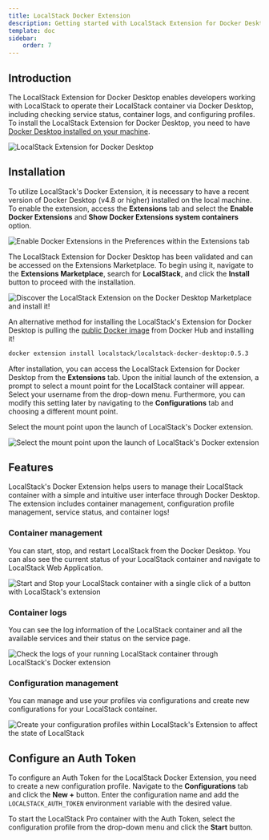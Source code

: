 ```yaml
---
title: LocalStack Docker Extension
description: Getting started with LocalStack Extension for Docker Desktop.
template: doc
sidebar:
    order: 7
---
```


## Introduction

The LocalStack Extension for Docker Desktop enables developers working with LocalStack to operate their LocalStack container via Docker Desktop, including checking service status, container logs, and configuring profiles.
To install the LocalStack Extension for Docker Desktop, you need to have [Docker Desktop installed on your machine](https://www.docker.com/products/docker-desktop).

![LocalStack Extension for Docker Desktop](/images/aws/localstack-docker-extension.png)

## Installation

To utilize LocalStack's Docker Extension, it is necessary to have a recent version of Docker Desktop (v4.8 or higher) installed on the local machine.
To enable the extension, access the **Extensions** tab and select the **Enable Docker Extensions** and **Show Docker Extensions system containers** option.

![Enable Docker Extensions in the Preferences within the Extensions tab](/images/aws/localstack-docker-extension-preferences.png)

The LocalStack Extension for Docker Desktop has been validated and can be accessed on the Extensions Marketplace.
To begin using it, navigate to the **Extensions Marketplace**, search for **LocalStack**, and click the **Install** button to proceed with the installation.

![Discover the LocalStack Extension on the Docker Desktop Marketplace and install it!](/images/aws/localstack-docker-extension-marketplace.png)

An alternative method for installing the LocalStack's Extension for Docker Desktop is pulling the [public Docker image](https://hub.docker.com/r/localstack/localstack-docker-desktop) from Docker Hub and installing it!

```bash
docker extension install localstack/localstack-docker-desktop:0.5.3
```

After installation, you can access the LocalStack Extension for Docker Desktop from the **Extensions** tab.
Upon the initial launch of the extension, a prompt to select a mount point for the LocalStack container will appear.
Select your username from the drop-down menu.
Furthermore, you can modify this setting later by navigating to the **Configurations** tab and choosing a different mount point.

Select the mount point upon the launch of LocalStack's Docker extension.

![Select the mount point upon the launch of LocalStack's Docker extension](/images/aws/localstack-docker-extension-mount-point.png)

## Features

LocalStack's Docker Extension helps users to manage their LocalStack container with a simple and intuitive user interface through Docker Desktop.
The extension includes container management, configuration profile management, service status, and container logs!

### Container management

You can start, stop, and restart LocalStack from the Docker Desktop.
You can also see the current status of your LocalStack container and navigate to LocalStack Web Application.

![Start and Stop your LocalStack container with a single click of a button with LocalStack's extension](/images/aws/localstack-docker-extension-start.png)

### Container logs

You can see the log information of the LocalStack container and all the available services and their status on the service page.

![Check the logs of your running LocalStack container through LocalStack's Docker extension](/images/aws/localstack-docker-extension-logs.png)

### Configuration management

You can manage and use your profiles via configurations and create new configurations for your LocalStack container.

![Create your configuration profiles within LocalStack's Extension to affect the state of LocalStack](/images/aws/localstack-docker-extension-configuration-profile.png)

## Configure an Auth Token

To configure an Auth Token for the LocalStack Docker Extension, you need to create a new configuration profile.
Navigate to the **Configurations** tab and click the **New +** button.
Enter the configuration name and add the `LOCALSTACK_AUTH_TOKEN` environment variable with the desired value.

To start the LocalStack Pro container with the Auth Token, select the configuration profile from the drop-down menu and click the **Start** button.

